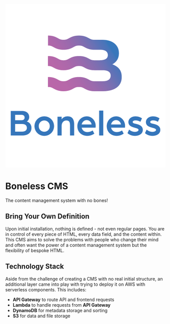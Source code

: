 <p align="center">
  <img src="https://github.com/jbaikge/boneless/raw/main/assets/images/Boneless-stacked-512x512.png" alt="Boneless CMS" width="512" height="512">
</p>

# Boneless CMS

The content management system with no bones!

## Bring Your Own Definition

Upon initial installation, nothing is defined - not even regular pages. You are in control of every piece of HTML, every data field, and the content within. This CMS aims to solve the problems with people who change their mind and often want the power of a content management system but the flexibility of bespoke HTML.

## Technology Stack

Aside from the challenge of creating a CMS with no real initial structure, an additional layer came into play with trying to deploy it on AWS with serverless components. This includes:

  - __API Gateway__ to route API and frontend requests
  - __Lambda__ to handle requests from __API Gateway__
  - __DynamoDB__ for metadata storage and sorting
  - __S3__ for data and file storage
